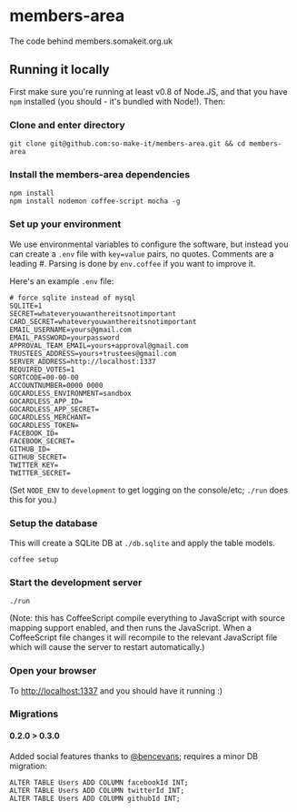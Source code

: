 members-area
============

The code behind members.somakeit.org.uk

Running it locally
------------------

First make sure you're running at least v0.8 of Node.JS, and that you
have `npm` installed (you should - it's bundled with Node!). Then:

### Clone and enter directory
`git clone git@github.com:so-make-it/members-area.git && cd members-area`

### Install the members-area dependencies
```
npm install
npm install nodemon coffee-script mocha -g
```

### Set up your environment
We use environmental variables to configure the software, but instead
you can create a `.env` file with `key=value` pairs, no
quotes. Comments are a leading #. Parsing is done by `env.coffee` if you want to
improve it.

Here's an example `.env` file:

```
# force sqlite instead of mysql
SQLITE=1
SECRET=whateveryouwanthereitsnotimportant
CARD_SECRET=whateveryouwanthereitsnotimportant
EMAIL_USERNAME=yours@gmail.com
EMAIL_PASSWORD=yourpassword
APPROVAL_TEAM_EMAIL=yours+approval@gmail.com
TRUSTEES_ADDRESS=yours+trustees@gmail.com
SERVER_ADDRESS=http://localhost:1337
REQUIRED_VOTES=1
SORTCODE=00-00-00
ACCOUNTNUMBER=0000 0000
GOCARDLESS_ENVIRONMENT=sandbox
GOCARDLESS_APP_ID=
GOCARDLESS_APP_SECRET=
GOCARDLESS_MERCHANT=
GOCARDLESS_TOKEN=
FACEBOOK_ID=
FACEBOOK_SECRET=
GITHUB_ID=
GITHUB_SECRET=
TWITTER_KEY=
TWITTER_SECRET=
```

(Set `NODE_ENV` to `development` to get logging on the console/etc;
`./run` does this for you.)

### Setup the database

This will create a SQLite DB at `./db.sqlite` and apply the table models.

`coffee setup`

### Start the development server
`./run`

(Note: this has CoffeeScript compile everything to JavaScript with
source mapping support enabled, and then runs the JavaScript. When a
CoffeeScript file changes it will recompile to the relevant JavaScript
file which will cause the server to restart automatically.)

### Open your browser
To [http://localhost:1337](http://localhost:1337) and you should have it running :)

### Migrations

#### 0.2.0 > 0.3.0

Added social features thanks to [@bencevans][]; requires a minor DB
migration:

    ALTER TABLE Users ADD COLUMN facebookId INT;
    ALTER TABLE Users ADD COLUMN twitterId INT;
    ALTER TABLE Users ADD COLUMN githubId INT;


[@bencevans]: https://github.com/bencevans
